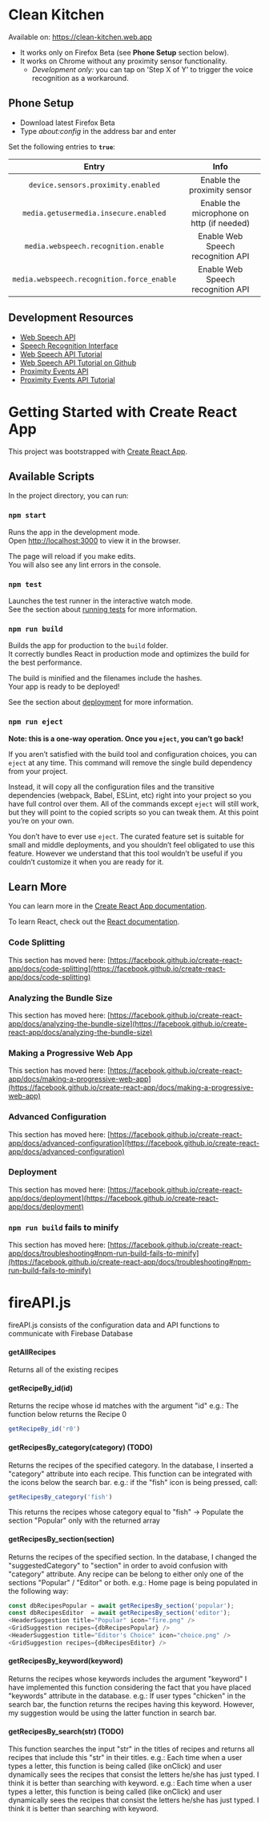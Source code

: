 # Clean Kitchen

Available on: https://clean-kitchen.web.app
* It works only on Firefox Beta (see **Phone Setup** section below).
* It works on Chrome without any proximity sensor functionality. 
  * *Development only:* you can tap on 'Step X of Y' to trigger the voice recognition as a workaround.

## Phone Setup
* Download latest Firefox Beta
* Type *about:config* in the address bar and enter

Set the following entries to **`true`**:

| Entry | Info |
|:---:|:---:|
| `device.sensors.proximity.enabled` | Enable the proximity sensor |
| `media.getusermedia.insecure.enabled` | Enable the microphone on http (if needed) |
| `media.webspeech.recognition.enable` | Enable Web Speech recognition API |
| `media.webspeech.recognition.force_enable` | Enable Web Speech recognition API |

## Development Resources
* [Web Speech API](<https://developer.mozilla.org/en-US/docs/Web/API/Web_Speech_API>)
* [Speech Recognition Interface](<https://developer.mozilla.org/en-US/docs/Web/API/SpeechRecognition>)
* [Web Speech API Tutorial](<https://developer.mozilla.org/en-US/docs/Web/API/Web_Speech_API/Using_the_Web_Speech_API>)
* [Web Speech API Tutorial on Github](<https://github.com/mdn/web-speech-api>)
* [Proximity Events API](<https://developer.mozilla.org/en-US/docs/Web/API/Proximity_Events>)
* [Proximity Events API Tutorial](<https://hacks.mozilla.org/2013/06/the-proximity-api/>)

# Getting Started with Create React App

This project was bootstrapped with [Create React App](https://github.com/facebook/create-react-app).

## Available Scripts

In the project directory, you can run:

### `npm start`

Runs the app in the development mode.\
Open [http://localhost:3000](http://localhost:3000) to view it in the browser.

The page will reload if you make edits.\
You will also see any lint errors in the console.

### `npm test`

Launches the test runner in the interactive watch mode.\
See the section about [running tests](https://facebook.github.io/create-react-app/docs/running-tests) for more information.

### `npm run build`

Builds the app for production to the `build` folder.\
It correctly bundles React in production mode and optimizes the build for the best performance.

The build is minified and the filenames include the hashes.\
Your app is ready to be deployed!

See the section about [deployment](https://facebook.github.io/create-react-app/docs/deployment) for more information.

### `npm run eject`

**Note: this is a one-way operation. Once you `eject`, you can’t go back!**

If you aren’t satisfied with the build tool and configuration choices, you can `eject` at any time. This command will remove the single build dependency from your project.

Instead, it will copy all the configuration files and the transitive dependencies (webpack, Babel, ESLint, etc) right into your project so you have full control over them. All of the commands except `eject` will still work, but they will point to the copied scripts so you can tweak them. At this point you’re on your own.

You don’t have to ever use `eject`. The curated feature set is suitable for small and middle deployments, and you shouldn’t feel obligated to use this feature. However we understand that this tool wouldn’t be useful if you couldn’t customize it when you are ready for it.

## Learn More

You can learn more in the [Create React App documentation](https://facebook.github.io/create-react-app/docs/getting-started).

To learn React, check out the [React documentation](https://reactjs.org/).

### Code Splitting

This section has moved here: [https://facebook.github.io/create-react-app/docs/code-splitting](https://facebook.github.io/create-react-app/docs/code-splitting)

### Analyzing the Bundle Size

This section has moved here: [https://facebook.github.io/create-react-app/docs/analyzing-the-bundle-size](https://facebook.github.io/create-react-app/docs/analyzing-the-bundle-size)

### Making a Progressive Web App

This section has moved here: [https://facebook.github.io/create-react-app/docs/making-a-progressive-web-app](https://facebook.github.io/create-react-app/docs/making-a-progressive-web-app)

### Advanced Configuration

This section has moved here: [https://facebook.github.io/create-react-app/docs/advanced-configuration](https://facebook.github.io/create-react-app/docs/advanced-configuration)

### Deployment

This section has moved here: [https://facebook.github.io/create-react-app/docs/deployment](https://facebook.github.io/create-react-app/docs/deployment)

### `npm run build` fails to minify

This section has moved here: [https://facebook.github.io/create-react-app/docs/troubleshooting#npm-run-build-fails-to-minify](https://facebook.github.io/create-react-app/docs/troubleshooting#npm-run-build-fails-to-minify)


# fireAPI.js
fireAPI.js consists of the configuration data and API functions to communicate with Firebase Database

####  getAllRecipes
Returns all of the existing recipes

#### getRecipeBy_id(id)
Returns the recipe whose id matches with the argument "id"
e.g.: The function below returns the Recipe 0
```js
getRecipeBy_id('r0')     
```
#### getRecipesBy_category(category) (TODO)
Returns the recipes of the specified category.
In the database, I inserted a "category" attribute into each recipe.
This function can be integrated with the icons below the search bar. 
e.g.: if the "fish" icon is being pressed, call:
```js
getRecipesBy_category('fish') 
```
This returns the recipes whose category equal to "fish" -> Populate the section "Popular" only with the returned array

#### getRecipesBy_section(section) 
Returns the recipes of the specified section.
In the database, I changed the "suggestedCategory" to "section" in order to avoid confusion with "category" attribute.
Any recipe can be belong to either only one of the sections "Popular" / "Editor" or both.
e.g.: Home page is being populated in the following way:
```js
const dbRecipesPopular = await getRecipesBy_section('popular');
const dbRecipesEditor  = await getRecipesBy_section('editor');
<HeaderSuggestion title="Popular" icon="fire.png" />
<GridSuggestion recipes={dbRecipesPopular} />
<HeaderSuggestion title="Editor's Choice" icon="choice.png" />
<GridSuggestion recipes={dbRecipesEditor} />
```
#### getRecipesBy_keyword(keyword)
Returns the recipes whose keywords includes the argument "keyword"
I have implemented this function considering the fact that you have placed "keywords" attribute in the database.
e.g.: If user types "chicken" in the search bar, the function returns the recipes having this keyword.
However, my suggestion would be using the latter function in search bar.

#### getRecipesBy_search(str) (TODO)

This function searches the input "str" in the titles of recipes and returns all recipes that include this "str" in their titles.
e.g.: Each time when a user types a letter, this function is being called (like onClick) and user dynamically sees the recipes that consist the letters he/she has just typed. I think it is better than searching with keyword.
e.g.: Each time when a user types a letter, this function is being called (like onClick) and user dynamically sees the recipes that consist the letters he/she has just typed. I think it is better than searching with keyword.
